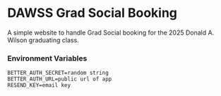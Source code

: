 # DAWSS Grad Social Booking
A simple website to handle Grad Social booking for the 2025 Donald A. Wilson graduating class.

### Environment Variables
```env
BETTER_AUTH_SECRET=random string
BETTER_AUTH_URL=public url of app
RESEND_KEY=email key
```